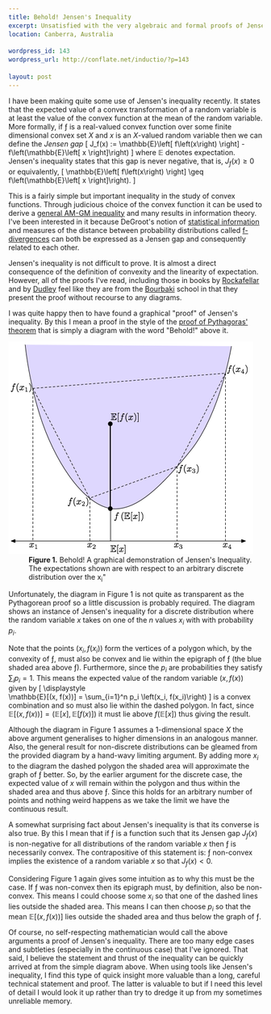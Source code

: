 ```yaml
---
title: Behold! Jensen's Inequality
excerpt: Unsatisfied with the very algebraic and formal proofs of Jensen's inequality, I present a diagram that gives a graphical intuition for the result.
location: Canberra, Australia

wordpress_id: 143
wordpress_url: http://conflate.net/inductio/?p=143

layout: post
---
```

I have been making quite some use of Jensen's inequality recently. It states that the expected value of a convex transformation of a random variable is at least the value of the convex function at the mean of the random variable. More formally, if ƒ is a real-valued convex function over some finite dimensional convex set <i>X</i> and <i>x</i> is an <i>X</i>-valued random variable then we can define the _Jensen gap_
\[
J_f(x) := \mathbb{E}\left[ f\left(x\right) \right] - f\left(\mathbb{E}\left[ x \right]\right)
\]
where $\mathbb{E}$ denotes expectation. Jensen's inequality states that this gap is never negative, that is, $J_f(x) \geq 0$ or equivalently,
\[
\mathbb{E}\left[ f\left(x\right) \right] \geq f\left(\mathbb{E}\left[ x \right]\right).
\]

This is a fairly simple but important inequality in the study of convex functions. Through judicious choice of the convex function it can be used to derive a [general AM-GM inequality][amgm] and many results in information theory. I've been interested in it because DeGroot's notion of [statistical information][uise] and measures of the distance between probability distributions called [f-divergences][] can both be expressed as a Jensen gap and consequently related to each other.

Jensen's inequality is not difficult to prove. It is almost a direct consequence of the definition of convexity and the linearity of expectation. However, all of the proofs I've read, including those in books by [Rockafellar][] and by [Dudley][] feel like they are from the [Bourbaki][] school in that they present the proof without recourse to any diagrams.

[rockafellar]: http://books.google.com/books?id=wj4Fh4h_V7QC
[dudley]: http://books.google.com/books?id=Wv_zxEExK3QC

I was quite happy then to have found a graphical "proof" of Jensen's inequality. By this I mean a proof in the style of the [proof of Pythagoras' theorem][pythagoras] that is simply a diagram with the word "Behold!" above it. 

<dl class="figure">
<dt>
	<img src="/images/figures/jensen.png" alt="Jensen\&#039;s Inequality" title="Jensen\&#039;s Inequality" />
</dt><dd>
	<strong>Figure 1.</strong> Behold! A graphical demonstration of Jensen&#039;s Inequality. The expectations shown are with respect to an arbitrary discrete distribution over the x<sub>i</sub>"
</dd>
</dl>

Unfortunately, the diagram in Figure 1 is not quite as transparent as the Pythagorean proof so a little discussion is probably required. The diagram shows an instance of Jensen's inequality for a discrete distribution where the random variable $x$ takes on one of the <i>n</i> values $x_i$ with with probability $p_i$.

Note that the points $(x_i, f(x_i))$ form the vertices of a polygon which, by the convexity of ƒ, must also be convex and lie within the epigraph of ƒ (the blue shaded area above ƒ). Furthermore, since the $p_i$ are probabilities they satisfy $\sum_i p_i = 1$. This means the expected value of the random variable $(x, f(x))$ given by
\[ \displaystyle	
   \mathbb{E}[(x, f(x))] = \sum_{i=1}^n p_i \left(x_i, f(x_i)\right) 
\]
is a convex combination and so must also lie within the dashed polygon. In fact, since $\mathbb{E}[(x, f(x))] = \left(\mathbb{E}[x], \mathbb{E}[f(x)]\right)$ it must lie above $f\left(\mathbb{E}[x]\right)$ thus giving the result.

Although the diagram in Figure 1 assumes a 1-dimensional space <i>X</i> the above argument generalises to higher dimensions in an analogous manner. Also, the general result for non-discrete distributions can be gleamed from the provided diagram by a hand-wavy limiting argument. By adding more $x_i$ to the diagram the dashed polygon the shaded area will approximate the graph of ƒ better. So, by the earlier argument for the discrete case, the expected value of $x$ will remain within the polygon and thus within the shaded area and thus above ƒ. Since this holds for an arbitrary number of points and nothing weird happens as we take the limit we have the continuous result.

A somewhat surprising fact about Jensen's inequality is that its converse is also true. By this I mean that if ƒ is a function such that its Jensen gap $J_f(x)$ is non-negative for all distributions of the random variable <i>x</i> then ƒ is necessarily convex. The contrapositive of this statement is: ƒ non-convex implies the existence of a random variable <i>x</i> so that $J_f(x) < 0$.

Considering Figure 1 again gives some intuition as to why this must be the case. If ƒ was non-convex then its epigraph must, by definition, also be non-convex. This means I could choose some $x_i$ so that one of the dashed lines lies outside the shaded area. This means I can then choose $p_i$ so that the mean $\mathbb{E}[(x, f(x))]$ lies outside the shaded area and thus below the graph of ƒ.

Of course, no self-respecting mathematician would call the above arguments a proof of Jensen's inequality. There are too many edge cases and subtleties (especially in the continuous case) that I've ignored. That said, I believe the statement and thrust of the inequality can be quickly arrived at from the simple diagram above. When using tools like Jensen's inequality, I find this type of quick insight more valuable than a long, careful technical statement and proof. The latter is valuable to but if I need this level of detail I would look it up rather than try to dredge it up from my sometimes unreliable memory.

[f-divergences]: http://en.wikipedia.org/wiki/F-divergence
[uise]: http://projecteuclid.org/euclid.aoms/1177704567
[pythagoras]: http://www.math.ntnu.no/~hanche/pythagoras/
[amgm]: http://en.wikipedia.org/wiki/Inequality_of_arithmetic_and_geometric_means#Proof_of_the_generalized_AM-GM_inequality_using_Jensen.27s_inequality
[bourbaki]: http://en.wikipedia.org/wiki/Nicolas_Bourbaki
